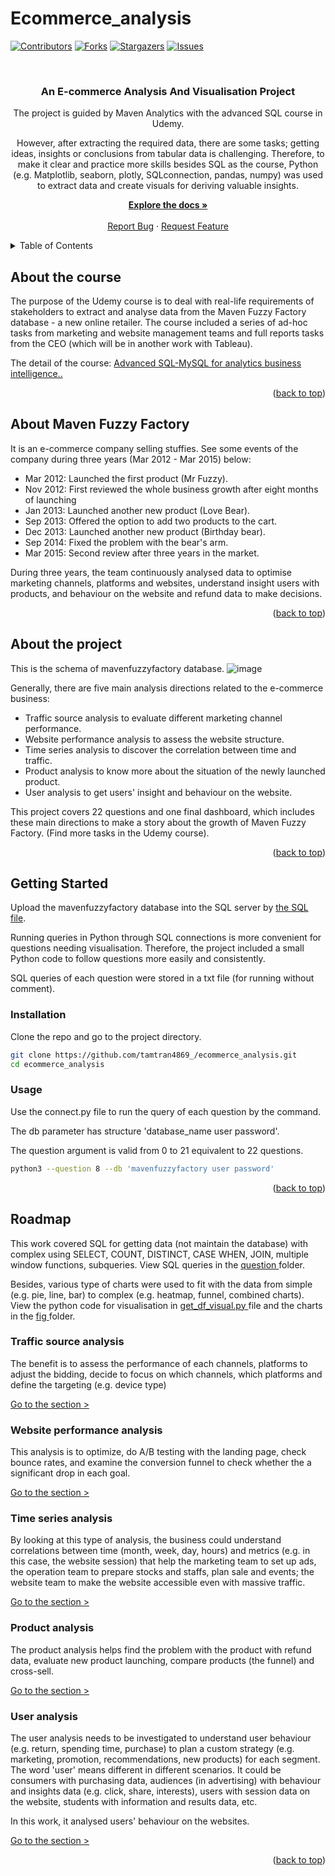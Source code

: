 # Ecommerce_analysis

[![Contributors][contributors-shield]][contributors-url]
[![Forks][forks-shield]][forks-url]
[![Stargazers][stars-shield]][stars-url]
[![Issues][issues-shield]][issues-url]

<!-- PROJECT LOGO -->
<br />
<div align="center">
  <a href="https://github.com/tamtran4869/ecommerce_analysis">
  </a>

  <h3 align="center">An E-commerce Analysis And Visualisation Project</h3>

  <p align="center">
    The project is guided by Maven Analytics with the advanced SQL course in Udemy.
    
However, after extracting the required data, there are some tasks; getting ideas, insights or conclusions from tabular data is challenging. Therefore, to make it clear and practice more skills besides SQL as the course, Python (e.g. Matplotlib, seaborn, plotly, SQLconnection, pandas, numpy) was used to extract data and create visuals for deriving valuable insights.
    
   <a href="#about-the-course"><strong>Explore the docs »</strong></a>
    <br />
    <br />
    <a href="https://github.com/tamtran4869/ecommerce_analysis/issues">Report Bug</a>
    ·
    <a href="https://github.com/tamtran4869/ecommerce_analysis/issues">Request Feature</a>
  </p>
</div>



<!-- TABLE OF CONTENTS -->
<details>
  <summary>Table of Contents</summary>
  <ol>
    <li><a href="#about-the-course">About The Course</a></li>
    <li><a href="#about-maven-fuzzy-factory">About Maven Fuzzy Factory</a></li>
    <li><a href="#about-the-project">About The Project</a></li>    
    <li>
      <a href="#getting-started">Getting Started</a>
      <ul>
        <li><a href="#installation">Installation</a></li>
        <li><a href="#usage">Usage</a></li>
      </ul>
      </a>
    </li>   
    <li>
      <a href="#roadmap">Roadmap</a>
      <ul>
        <li><a href="#traffic-source-analysis">Traffic Source Analysis</a></li>
        <li><a href="#website-performance-analysis">Website Performance Analysis</a></li>
        <li><a href="#time-series-analysis">Time Series Analysis</a></li>
        <li><a href="#product-analysis">Product Analysis</a></li>
        <li><a href="#user-analysis">User Analysis </a></li>
      </ul>
      </a>
    </li>

  </ol>
</details>



<!-- CONTEXT -->
## About the course

The purpose of the Udemy course is to deal with real-life requirements of stakeholders to extract and analyse data from the Maven Fuzzy Factory database - a new online retailer. The course included a series of ad-hoc tasks from marketing and website management teams and full reports tasks from the CEO (which will be in another work with Tableau).

The detail of the course: <a href="https://www.udemy.com/course/advanced-sql-mysql-for-analytics-business-intelligence/">Advanced SQL-MySQL for analytics business intelligence..</a>

<p align="right">(<a href="#ecommerce_analysis">back to top</a>)</p>

## About Maven Fuzzy Factory

It is an e-commerce company selling stuffies. See some events of the company during three years (Mar 2012 - Mar 2015) below:

- Mar 2012: Launched the first product (Mr Fuzzy).
- Nov 2012: First reviewed the whole business growth after eight months of launching
- Jan 2013: Launched another new product (Love Bear).
- Sep 2013: Offered the option to add two products to the cart.
- Dec 2013: Launched another new product (Birthday bear).
- Sep 2014: Fixed the problem with the bear's arm.
- Mar 2015: Second review after three years in the market.

During three years, the team continuously analysed data to optimise marketing channels, platforms and websites, understand insight users with products, and behaviour on the website and refund data to make decisions. 

<p align="right">(<a href="#ecommerce_analysis">back to top</a>)</p>

## About the project

This is the schema of mavenfuzzyfactory database.
 ![image](https://user-images.githubusercontent.com/114192113/211662502-b3a93ec0-a920-4e5b-b777-10a234cef385.png)

Generally, there are five main analysis directions related to the e-commerce business:

- Traffic source analysis to evaluate different marketing channel performance.
- Website performance analysis to assess the website structure.
- Time series analysis to discover the correlation between time and traffic.
- Product analysis to know more about the situation of the newly launched product.
- User analysis to get users' insight and behaviour on the website.

This project covers 22 questions and one final dashboard, which includes these main directions to make a story about the growth of Maven Fuzzy Factory. (Find more tasks in the Udemy course).

<p align="right">(<a href="#ecommerce_analysis">back to top</a>)</p>

<!-- GETTING STARTED -->
## Getting Started

Upload the mavenfuzzyfactory database into the SQL server by <a href="https://github.com/othneildrew/Best-README-Template"> the SQL file</a>.

Running queries in Python through SQL connections is more convenient for questions needing visualisation. Therefore, the project included a small Python code to follow questions more easily and consistently.

SQL queries of each question were stored in a txt file (for running without comment).

### Installation
Clone the repo and go to the project directory.
   ```sh
   git clone https://github.com/tamtran4869_/ecommerce_analysis.git
   cd ecommerce_analysis
   ```
 ### Usage
Use the connect.py file to run the query of each question by the command.

The db parameter has structure 'database_name user password'.

The question argument is valid from 0 to 21 equivalent to 22 questions.

   ```sh
   python3 --question 8 --db 'mavenfuzzyfactory user password'

   ```
<p align="right">(<a href="#ecommerce_analysis">back to top</a>)</p>

<!-- ROADMAP -->
## Roadmap

This work covered SQL for getting data (not maintain the database) with complex using SELECT, COUNT, DISTINCT, CASE WHEN, JOIN, multiple window functions, subqueries. View SQL queries in the <a href="https://github.com/tamtran4869/ecommerce_analysis/tree/master/question"> question </a>  folder.

Besides, various type of charts were used to fit with the data from simple (e.g. pie, line, bar) to complex (e.g. heatmap, funnel, combined charts). View the python code for visualisation in <a href="https://github.com/tamtran4869/ecommerce_analysis/blob/master/get_df_visual.py"> get_df_visual.py </a> file and the charts in the <a href="https://github.com/tamtran4869/ecommerce_analysis/tree/master/fig"> fig </a> folder.

### Traffic source analysis

The benefit is to assess the performance of each channels, platforms to adjust the bidding, decide to focus on which channels, which platforms and define the targeting (e.g. device type)

<a href="https://github.com/tamtran4869/ecommerce_analysis/blob/master/Traffic_source_analysis.md">Go to the section > </a>

### Website performance analysis

This analysis is to optimize, do A/B testing with the landing page, check bounce rates, and examine the conversion funnel to check whether the a significant drop in each goal.

<a href="https://github.com/tamtran4869/ecommerce_analysis/blob/master/Website_performance_analysis.md">Go to the section > </a>

### Time series analysis

By looking at this type of analysis, the business could understand correlations between time (month, week, day, hours) and metrics (e.g. in this case, the website session) that help the marketing team to set up ads, the operation team to prepare stocks and staffs, plan sale and events; the website team to make the website accessible even with massive traffic. 

<a href="https://github.com/tamtran4869/ecommerce_analysis/blob/master/Time_series_analysis.md">Go to the section > </a>

### Product analysis
The product analysis helps find the problem with the product with refund data, evaluate new product launching, compare products (the funnel) and cross-sell.

<a href="https://github.com/tamtran4869/ecommerce_analysis/blob/master/Product_analysis.md">Go to the section > </a>



### User analysis
The user analysis needs to be investigated to understand user behaviour (e.g. return, spending time, purchase) to plan a custom strategy (e.g. marketing, promotion, recommendations, new products) for each segment. The word 'user' means different in different scenarios. It could be consumers with purchasing data, audiences (in advertising) with behaviour and insights data (e.g. click, share, interests), users with session data on the website, students with information and results data, etc.


In this work, it analysed users' behaviour on the websites.

<a href="https://github.com/tamtran4869/ecommerce_analysis/blob/master/User_analysis.md">Go to the section > </a>

<p align="right">(<a href="#ecommerce_analysis">back to top</a>)</p>


<!-- MARKDOWN LINKS & IMAGES -->
<!-- https://www.markdownguide.org/basic-syntax/#reference-style-links -->
[contributors-shield]: https://img.shields.io/github/contributors/tamtran4869/ecommerce_analysis.svg?style=for-the-badge
[contributors-url]: https://github.com/tamtran4869/ecommerce_analysis/graphs/contributors
[forks-shield]: https://img.shields.io/github/forks/tamtran4869/ecommerce_analysis.svg?style=for-the-badge
[forks-url]: https://github.com/tamtran4869/ecommerce_analysis/network/members
[stars-shield]: https://img.shields.io/github/stars/tamtran4869/ecommerce_analysis.svg?style=for-the-badge
[stars-url]: https://github.com/tamtran4869/ecommerce_analysis/stargazers
[issues-shield]: https://img.shields.io/github/issues/tamtran4869/ecommerce_analysis.svg?style=for-the-badge
[issues-url]: https://github.com/tamtran4869/ecommerce_analysis/issues

